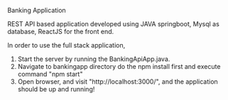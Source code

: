 Banking Application

REST API based application developed using JAVA springboot, Mysql as database, ReactJS for the front end. 

In order to use the full stack application,
1) Start the server by running the BankingApiApp.java.
2) Navigate to bankingapp directory do the npm install first and execute command "npm start"
3) Open browser, and visit "http://localhost:3000/", and the application should be up and running!

